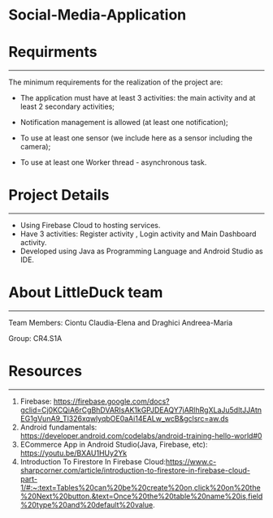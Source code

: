 # Social-Media-Application

# Requirments
-----------------
The minimum requirements for the realization of the project are:

- The application must have at least 3 activities: the main activity and at least 2 secondary activities;

- Notification management is allowed (at least one notification);

- To use at least one sensor (we include here as a sensor including the camera);

- To use at least one Worker thread - asynchronous task.

# Project Details
-------------------

- Using Firebase Cloud to hosting services.
- Have 3 activities: Register activity , Login activity and Main Dashboard activity.
- Developed using Java as Programming Language and Android Studio as IDE.

# About LittleDuck team
---------------------------
Team Members: Ciontu Claudia-Elena and Draghici Andreea-Maria

Group: CR4.S1A

# Resources
---------
1. Firebase: https://firebase.google.com/docs?gclid=Cj0KCQiA6rCgBhDVARIsAK1kGPJDEAQY7jARlhRgXLaJu5dltJJAtnEG1gVunA9_Tl326xqwlyqbOE0aAi14EALw_wcB&gclsrc=aw.ds
2. Android fundamentals: https://developer.android.com/codelabs/android-training-hello-world#0
3. ECommerce App in Android Studio(Java, Firebase, etc): https://youtu.be/BXAU1HUy2Yk
4. Introduction To Firestore In Firebase Cloud:https://www.c-sharpcorner.com/article/introduction-to-firestore-in-firebase-cloud-part-1/#:~:text=Tables%20can%20be%20create%20on,click%20on%20the%20Next%20button.&text=Once%20the%20table%20name%20is,field%20type%20and%20default%20value.
